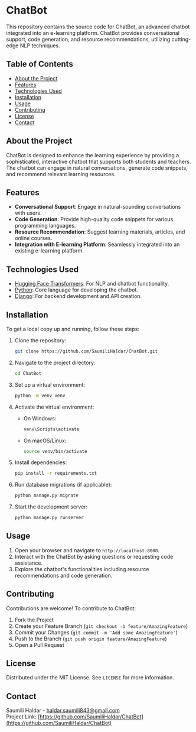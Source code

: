 # ChatBot

This repository contains the source code for ChatBot, an advanced chatbot integrated into an e-learning platform. ChatBot provides conversational support, code generation, and resource recommendations, utilizing cutting-edge NLP techniques.

## Table of Contents

- [About the Project](#about-the-project)
- [Features](#features)
- [Technologies Used](#technologies-used)
- [Installation](#installation)
- [Usage](#usage)
- [Contributing](#contributing)
- [License](#license)
- [Contact](#contact)

## About the Project

ChatBot is designed to enhance the learning experience by providing a sophisticated, interactive chatbot that supports both students and teachers. The chatbot can engage in natural conversations, generate code snippets, and recommend relevant learning resources.

## Features

- **Conversational Support**: Engage in natural-sounding conversations with users.
- **Code Generation**: Provide high-quality code snippets for various programming languages.
- **Resource Recommendation**: Suggest learning materials, articles, and online courses.
- **Integration with E-learning Platform**: Seamlessly integrated into an existing e-learning platform.

## Technologies Used

- [Hugging Face Transformers](https://huggingface.co/transformers/): For NLP and chatbot functionality.
- [Python](https://www.python.org/): Core language for developing the chatbot.
- [Django](https://www.djangoproject.com/): For backend development and API creation.

## Installation

To get a local copy up and running, follow these steps:

1. Clone the repository:
    ```sh
    git clone https://github.com/SaumiliHaldar/ChatBot.git
    ```

2. Navigate to the project directory:
    ```sh
    cd ChatBot
    ```

3. Set up a virtual environment:
    ```sh
    python -m venv venv
    ```

4. Activate the virtual environment:
    - On Windows:
      ```sh
      venv\Scripts\activate
      ```
    - On macOS/Linux:
      ```sh
      source venv/bin/activate
      ```

5. Install dependencies:
    ```sh
    pip install -r requirements.txt
    ```

6. Run database migrations (if applicable):
    ```sh
    python manage.py migrate
    ```

7. Start the development server:
    ```sh
    python manage.py runserver
    ```

## Usage

1. Open your browser and navigate to `http://localhost:8000`.
2. Interact with the ChatBot by asking questions or requesting code assistance.
3. Explore the chatbot's functionalities including resource recommendations and code generation.

## Contributing

Contributions are welcome! To contribute to ChatBot:

1. Fork the Project
2. Create your Feature Branch (`git checkout -b feature/AmazingFeature`)
3. Commit your Changes (`git commit -m 'Add some AmazingFeature'`)
4. Push to the Branch (`git push origin feature/AmazingFeature`)
5. Open a Pull Request

## License

Distributed under the MIT License. See `LICENSE` for more information.

## Contact

Saumili Haldar - haldar.saumili843@gmail.com  
Project Link: [https://github.com/SaumiliHaldar/ChatBot](https://github.com/SaumiliHaldar/ChatBot)
